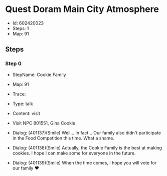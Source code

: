 # Quest Doram Main City Atmosphere

- Id: 602420023
- Steps: 1
- Map: 91

## Steps

### Step 0
- StepName:  Cookie Family
- Map:  91
- Trace:  
- Type:  talk
- Content:  visit
- Visit NPC 801551, Gina Cookie

- Dialog: (401137)(Smile) Well... In fact... Our family also didn't participate in the Food Competition this time. What a shame.
- Dialog: (401138)(Smile) Actually, the Cookie Family is the best at making cookies. I hope I can make some for everyone in the future.
- Dialog: (401139)(Smile) When the time comes, I hope you will vote for our family ❤


